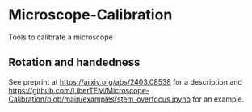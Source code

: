 # Microscope-Calibration
Tools to calibrate a microscope

## Rotation and handedness

See preprint at https://arxiv.org/abs/2403.08538 for a description and https://github.com/LiberTEM/Microscope-Calibration/blob/main/examples/stem_overfocus.ipynb for an example.
